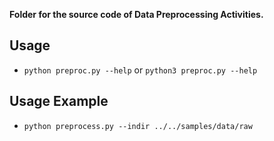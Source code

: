 **Folder for the source code of Data Preprocessing Activities.**

## Usage
- `python preproc.py --help` or `python3 preproc.py --help`

## Usage Example
- `python preprocess.py --indir ../../samples/data/raw`